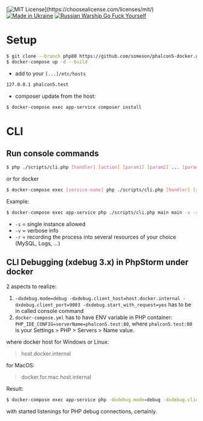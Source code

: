 [![MIT License](https://img.shields.io/apm/l/atomic-design-ui.svg?)](https://choosealicense.com/licenses/mit/)
[![Made in Ukraine](https://img.shields.io/badge/made_in-ukraine-ffd700.svg?labelColor=0057b7)](https://supportukrainenow.org/)
[![Russian Warship Go Fuck Yourself](https://raw.githubusercontent.com/vshymanskyy/StandWithUkraine/main/badges/RussianWarship.svg)](https://stand-with-ukraine.pp.ua)

# Setup

```sh
$ git clone --branch php80 https://github.com/someson/phalcon5-docker.git .
$ docker-compose up -d --build
```

- add to your ```[...]/etc/hosts```

```sh
127.0.0.1 phalcon5.test
```

- composer update from the host:

```sh
$ docker-compose exec app-service composer install
```

# CLI

## Run console commands

```bash
$ php ./scripts/cli.php [handler] [action] [param1] [param2] ... [paramN] -v -r -s
```
or for docker
```bash
$ docker-compose exec [service-name] php ./scripts/cli.php [handler] [action] [param1] [param2] ... [paramN] -v -r -s
```
Example:
```bash
$ docker-compose exec app-service php ./scripts/cli.php main main -v -r -s
```
- ```-s``` = single instance allowed
- ```-v``` = verbose info
- ```-r``` = recording the process into several resources of your choice (MySQL, Logs, ...)


## CLI Debugging (xdebug 3.x) in PhpStorm under docker

2 aspects to realize:
1. `-dxdebug.mode=debug -dxdebug.client_host=host.docker.internal -dxdebug.client_port=9003 -dxdebug.start_with_request=yes` has to be in called console command
2. `docker-compose.yml` has to have ENV variable in PHP container: `PHP_IDE_CONFIG=serverName=phalcon5.test:80`, where `phalcon5.test:80` is your Settings > PHP > Servers > Name value.

where docker host for Windows or Linux:
> host.docker.internal

for MacOS:
> docker.for.mac.host.internal

Result:

```bash
$ docker-compose exec app-service php -dxdebug.mode=debug -dxdebug.client_host=host.docker.internal -dxdebug.client_port=9003 -dxdebug.start_with_request=yes ./scripts/cli.php main main -v -s -r
```
with started listenings for PHP debug connections, certainly.
